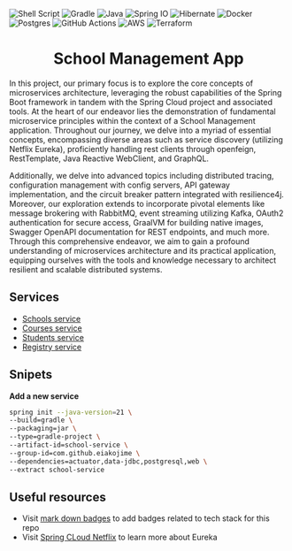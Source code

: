 ![Shell Script](https://img.shields.io/badge/shell_script-%23121011.svg?logo=gnu-bash&logoColor=white)
![Gradle](https://img.shields.io/badge/Gradle-02303A?logo=Gradle&logoColor=white)
![Java](https://img.shields.io/badge/Java-ED8B00?logo=openjdk&logoColor=white)
![Spring IO](https://img.shields.io/badge/Spring-6DB33F?logo=spring&logoColor=white)
![Hibernate](https://img.shields.io/badge/Hibernate-59666C?&logo=Hibernate&logoColor=white)
![Docker](https://img.shields.io/badge/docker-%230db7ed.svg?&logo=docker&logoColor=white)
![Postgres](https://img.shields.io/badge/PostgreSQL-316192?logo=postgresql&logoColor=white)
![GitHub Actions](https://img.shields.io/badge/github%20actions-%232671E5.svg?logo=githubactions&logoColor=white)
![AWS](https://img.shields.io/badge/AWS-%23FF9900.svg?e&logo=amazon-aws&logoColor=white)
![Terraform](https://img.shields.io/badge/terraform-%235835CC.svg?logo=terraform&logoColor=white)

<h1 align="center">School Management App</h1>
In this project, our primary focus is to explore the core concepts of microservices architecture, leveraging the robust capabilities of the Spring Boot framework in tandem with the Spring Cloud project and associated tools. At the heart of our endeavor lies the demonstration of fundamental microservice principles within the context of a School Management application. Throughout our journey, we delve into a myriad of essential concepts, encompassing diverse areas such as service discovery (utilizing Netflix Eureka), proficiently handling rest clients through openfeign, RestTemplate, Java Reactive WebClient, and GraphQL. 


Additionally, we delve into advanced topics including distributed tracing, configuration management with config servers, API gateway implementation, and the circuit breaker pattern integrated with resilience4j. Moreover, our exploration extends to incorporate pivotal elements like message brokering with RabbitMQ, event streaming utilizing Kafka, OAuth2 authentication for secure access, GraalVM for building native images, Swagger OpenAPI documentation for REST endpoints, and much more. Through this comprehensive endeavor, we aim to gain a profound understanding of microservices architecture and its practical application, equipping ourselves with the tools and knowledge necessary to architect resilient and scalable distributed systems.

## Services

- [Schools service](https://github.com/eiakoji-me/smsws/tree/develop/school-service)
- [Courses service]()
- [Students service](https://github.com/eiakoji-me/smsws/tree/develop/student-service)
- [Registry service](https://github.com/eiakoji-me/smsws/tree/develop/registry-service)

## Snipets

**Add a new service**

```bash
spring init --java-version=21 \
--build=gradle \
--packaging=jar \
--type=gradle-project \
--artifact-id=school-service \
--group-id=com.github.eiakojime \
--dependencies=actuator,data-jdbc,postgresql,web \
--extract school-service
```

## Useful resources

- Visit [mark down badges](https://ileriayo.github.io/markdown-badges/) to add badges related to tech stack for this repo
- Visit [Spring CLoud Netflix](https://cloud.spring.io/spring-cloud-netflix/reference/html/) to learn more about Eureka